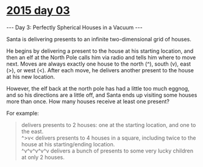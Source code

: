 # [2015 day 03](https://adventofcode.com/2015/day/3)

--- Day 3: Perfectly Spherical Houses in a Vacuum ---

Santa is delivering presents to an infinite two-dimensional grid of houses.



He begins by delivering a present to the house at his starting location, and then an elf at the North Pole calls him via radio and tells him where to move next.  Moves are always exactly one house to the north (^), south (v), east (>), or west (<).  After each move, he delivers another present to the house at his new location.



However, the elf back at the north pole has had a little too much eggnog, and so his directions are a little off, and Santa ends up visiting some houses more than once.  How many houses receive at least one present?



For example:



> delivers presents to 2 houses: one at the starting location, and one to the east.\
^>v< delivers presents to 4 houses in a square, including twice to the house at his starting/ending location.\
^v^v^v^v^v delivers a bunch of presents to some very lucky children at only 2 houses.



